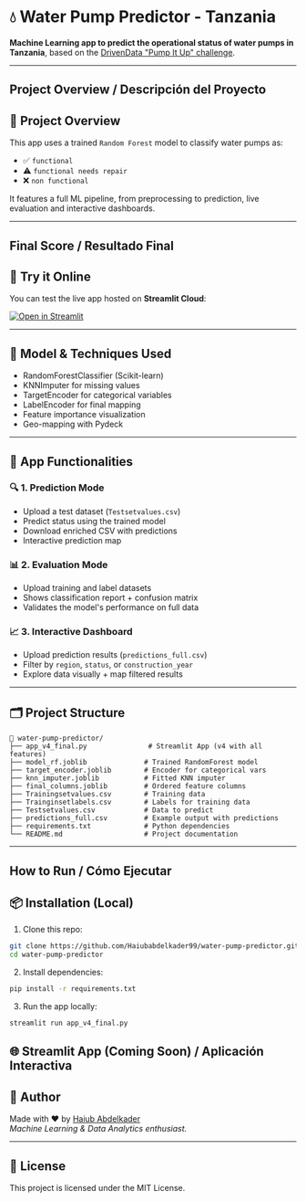
# 💧 Water Pump Predictor - Tanzania

**Machine Learning app to predict the operational status of water pumps in Tanzania**, based on the [DrivenData "Pump It Up" challenge](https://www.drivendata.org/competitions/7/pump-it-up-data-mining-the-water-table/).

---


##  Project Overview / Descripción del Proyecto

## 📌 Project Overview


This app uses a trained `Random Forest` model to classify water pumps as:

- ✅ `functional`
- ⚠️ `functional needs repair`
- ❌ `non functional`

It features a full ML pipeline, from preprocessing to prediction, live evaluation and interactive dashboards.

---


##  Final Score / Resultado Final

## 🚀 Try it Online

You can test the live app hosted on **Streamlit Cloud**:

[![Open in Streamlit](https://static.streamlit.io/badges/streamlit_badge_black_white.svg)](https://water-pump-predictor.streamlit.app)

---

## 🧠 Model & Techniques Used

- RandomForestClassifier (Scikit-learn)
- KNNImputer for missing values
- TargetEncoder for categorical variables
- LabelEncoder for final mapping
- Feature importance visualization
- Geo-mapping with Pydeck

---

## 🧭 App Functionalities

### 🔍 1. Prediction Mode

- Upload a test dataset (`Testsetvalues.csv`)
- Predict status using the trained model
- Download enriched CSV with predictions
- Interactive prediction map

### 📊 2. Evaluation Mode

- Upload training and label datasets
- Shows classification report + confusion matrix
- Validates the model's performance on full data

### 📈 3. Interactive Dashboard

- Upload prediction results (`predictions_full.csv`)
- Filter by `region`, `status`, or `construction_year`
- Explore data visually + map filtered results

---

## 🗂️ Project Structure

```
📁 water-pump-predictor/
├── app_v4_final.py               # Streamlit App (v4 with all features)
├── model_rf.joblib              # Trained RandomForest model
├── target_encoder.joblib        # Encoder for categorical vars
├── knn_imputer.joblib           # Fitted KNN imputer
├── final_columns.joblib         # Ordered feature columns
├── Trainingsetvalues.csv        # Training data
├── Trainginsetlabels.csv        # Labels for training data
├── Testsetvalues.csv            # Data to predict
├── predictions_full.csv         # Example output with predictions
├── requirements.txt             # Python dependencies
└── README.md                    # Project documentation
```

---


##  How to Run / Cómo Ejecutar

## 📦 Installation (Local)

1. Clone this repo:
```bash
git clone https://github.com/Haiubabdelkader99/water-pump-predictor.git
cd water-pump-predictor
```

2. Install dependencies:
```bash
pip install -r requirements.txt
```

3. Run the app locally:
```bash
streamlit run app_v4_final.py
```

## 🌐 Streamlit App (Coming Soon) / Aplicación Interactiva

## 👤 Author


Made with ❤️ by [Haiub Abdelkader](https://linkedin.com/in/haiubabdelkader)  
_Machine Learning & Data Analytics enthusiast._

---

## 📜 License

This project is licensed under the MIT License.
